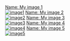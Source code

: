 [Name: My image 1   
![image1](image1_thumb.jpg)](<image1.html>) [Name: My image 2   
![image2](image2_thumb.jpg)](<image2.html>) [Name: My image 3   
![image3](image3_thumb.jpg)](<image3.html>) [Name: My image 4   
![image4](image4_thumb.jpg)](<image4.html>) [Name: My image 5   
![image5](image5_thumb.jpg)](<image5.html>)
